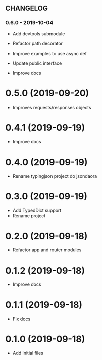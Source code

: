 ## CHANGELOG

### 0.6.0 - 2019-10-04

 - Add devtools submodule

 - Refactor path decorator

 - Improve examples to use async def

 - Update public interface

 - Improve docs


0.5.0 (2019-09-20)
==================
- Improves requests/responses objects


0.4.1 (2019-09-19)
==================
- Improve docs


0.4.0 (2019-09-19)
==================
- Rename typingjson project do jsondaora


0.3.0 (2019-09-19)
==================
- Add TypedDict support
- Rename project


0.2.0 (2019-09-18)
==================
- Refactor app and router modules


0.1.2 (2019-09-18)
==================
- Improve docs


0.1.1 (2019-09-18)
==================
- Fix docs


0.1.0 (2019-09-18)
==================
- Add initial files
